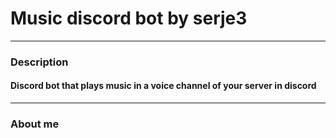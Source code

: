 # Music discord bot by serje3

---

### Description

#### **Discord bot that plays music in a voice channel of your server in  discord**

---

### About me
